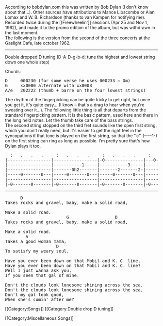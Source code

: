 According to bobdylan.com this was written by Bob Dylan (I don't know
about that...). Other sources have attributions to Mance Lipscombe or Alan
Lomax and W. B. Richardson (thanks to van Kampen for notifying me).<br>
Recorded twice during the [[Freewheelin']] sessions (Apr 25 and Nov
1, 1962), and made it to the promo edition of the album, but was
withdrawn in the last moment.<br>
The following is the version from the second of the three concerts at
the Gaslight Cafe, late october 1962.

----
Double dropped D tuning (D-A-D-g-b-d; tune the highest and lowest
string down one whole step)

Chords:

<pre>
D     000230 (for some verse he uses 000233 = Dm)
G     xx0000 alternate with xx0003
A/e   202222 (thumb + barre on the four lowest strings)
</pre>

The rhythm of the fingerpicking can be quite tricky to get right, but
once you get it, it's quite easy... (I know – that's a drag to hear
when you're sweating over it...). The following little thing is all
that departs from the standard fingerpicking pattern. It is the basic
pattern, used here and there in the long held notes. Let the thumb
take care of the bass strings.<br>
The second string stopped on the third fret sounds like the open first
string, which you don't really need, but it's easier to get the right
feel in the syncopations if that tone is played on the first string,
so that the ''c'' (----1-) on the first string can ring as long as
possible. I'm pretty sure that's how Dylan plays it too.

<pre class="tab">
  :   .   .   .     :   .   .   .     :   .   .   .     :   .   .   .
|-----------------|-----------------|-0---------------|---0-------------|
|-----------------|-----------1-----|-----------3-----|-----------1-----|
|-----------------|-------0h2-------|-------2-------2-|-------0h2-----2-|
|-----0-------0---|-----0-------0---|-----0-------0---|-----0-------0---|
|-----------------|-----------------|-----------------|-----------------|
|-0-------0-------|-0-------0-------|-0-------0-------|-0-------0-------|
</pre>

----
<pre class="verse">
      D
Takes rocks and gravel, baby, make a solid road,

Make a solid road.
                        G                  D
Takes rocks and gravel, baby, make a solid road,

Make a solid road.
        A
Takes a good woman mama,
                    D
To satisfy my weary soul.

Have you ever been down on that Mobil and K. C. line,
Have you ever been down on that Mobil and K. C. line?
Well I just wanna ask you,
If you seen that gal of mine.

Don't the clouds look lonesome shining across the sea,
Don't the clouds look lonesome shining across the sea,
Don't my gal look good,
When she's comin' after me?
</pre>

[[Category:Songs]]
[[Category:Double drop D tuning]]

[[Category:Miscellaneous Songs]]